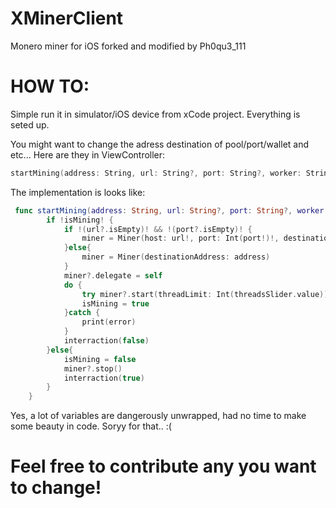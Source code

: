 # XMinerClient
Monero miner for iOS forked and modified by Ph0qu3_111

# HOW TO:


Simple run it in simulator/iOS device from xCode project. 
Everything is seted up. 


You might want to change the adress destination of pool/port/wallet and etc...
Here are they in ViewController:

```swift
startMining(address: String, url: String?, port: String?, worker: String?)
```

The implementation is looks like:
```swift
 func startMining(address: String, url: String?, port: String?, worker: String?) {
        if !isMining! {
            if !(url?.isEmpty)! && !(port?.isEmpty)! {
                miner = Miner(host: url!, port: Int(port!)!, destinationAddress: address, clientIdentifier: worker!)
            }else{
                miner = Miner(destinationAddress: address)
            }
            miner?.delegate = self
            do {
                try miner?.start(threadLimit: Int(threadsSlider.value))
                isMining = true
            }catch {
                print(error)
            }
            interraction(false)
        }else{
            isMining = false
            miner?.stop()
            interraction(true)
        }
    }
```
Yes, a lot of variables are dangerously unwrapped, had no time to make some beauty in code. Soryy for that.. :( 


# Feel free to contribute any you want to change!
